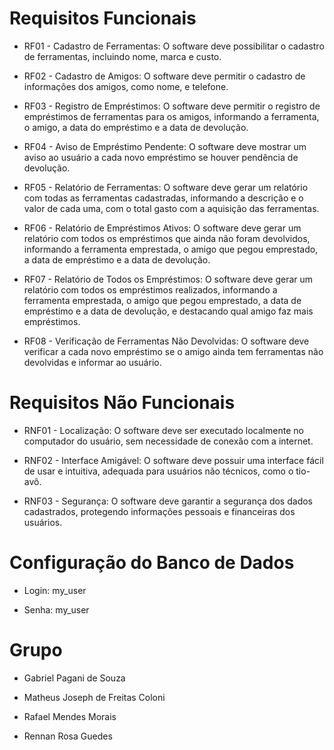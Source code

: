 # Requisitos Funcionais

- RF01 - Cadastro de Ferramentas: O software deve possibilitar o cadastro de ferramentas, incluindo nome, marca e custo.
  
- RF02 - Cadastro de Amigos: O software deve permitir o cadastro de informações dos amigos, como nome, e telefone.
  
- RF03 - Registro de Empréstimos: O software deve permitir o registro de empréstimos de ferramentas para os amigos, informando a ferramenta, o amigo, a data do empréstimo e a data de devolução.

- RF04 - Aviso de Empréstimo Pendente: O software deve mostrar um aviso ao usuário a cada novo empréstimo se houver pendência de devolução.

- RF05 - Relatório de Ferramentas: O software deve gerar um relatório com todas as ferramentas cadastradas, informando a descrição e o valor de cada uma, com o total gasto com a aquisição das ferramentas.

- RF06 - Relatório de Empréstimos Ativos: O software deve gerar um relatório com todos os empréstimos que ainda não foram devolvidos, informando a ferramenta emprestada, o amigo que pegou emprestado, a data de empréstimo e a data de devolução.

- RF07 - Relatório de Todos os Empréstimos: O software deve gerar um relatório com todos os empréstimos realizados, informando a ferramenta emprestada, o amigo que pegou emprestado, a data de empréstimo e a data de devolução, e destacando qual amigo faz mais empréstimos.

- RF08 - Verificação de Ferramentas Não Devolvidas: O software deve verificar a cada novo empréstimo se o amigo ainda tem ferramentas não devolvidas e informar ao usuário.

# Requisitos Não Funcionais

- RNF01 - Localização: O software deve ser executado localmente no computador do usuário, sem necessidade de conexão com a internet.
  
- RNF02 - Interface Amigável: O software deve possuir uma interface fácil de usar e intuitiva, adequada para usuários não técnicos, como o tio-avô.
  
- RNF03 - Segurança: O software deve garantir a segurança dos dados cadastrados, protegendo informações pessoais e financeiras dos usuários.

# Configuração do Banco de Dados

- Login: my_user

- Senha: my_user

# Grupo

- Gabriel Pagani de Souza

- Matheus Joseph de Freitas Coloni

- Rafael Mendes Morais

- Rennan Rosa Guedes
